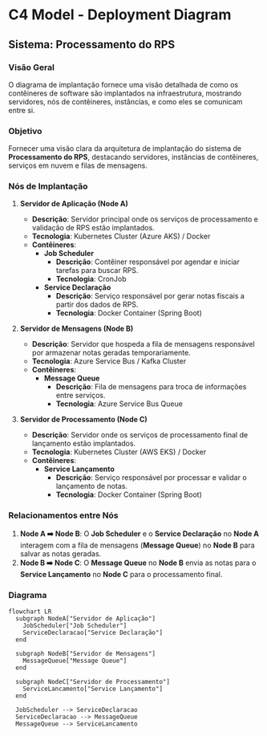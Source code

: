 # C4 Model - Deployment Diagram

## Sistema: Processamento do RPS

### Visão Geral
O diagrama de implantação fornece uma visão detalhada de como os contêineres de software são implantados na infraestrutura, mostrando servidores, nós de contêineres, instâncias, e como eles se comunicam entre si.

### Objetivo
Fornecer uma visão clara da arquitetura de implantação do sistema de **Processamento do RPS**, destacando servidores, instâncias de contêineres, serviços em nuvem e filas de mensagens.

### Nós de Implantação

1. **Servidor de Aplicação (Node A)**
   - **Descrição**: Servidor principal onde os serviços de processamento e validação de RPS estão implantados.
   - **Tecnologia**: Kubernetes Cluster (Azure AKS) / Docker
   - **Contêineres**:
     - **Job Scheduler**
       - **Descrição**: Contêiner responsável por agendar e iniciar tarefas para buscar RPS.
       - **Tecnologia**: CronJob
     - **Service Declaração**
       - **Descrição**: Serviço responsável por gerar notas fiscais a partir dos dados de RPS.
       - **Tecnologia**: Docker Container (Spring Boot)

2. **Servidor de Mensagens (Node B)**
   - **Descrição**: Servidor que hospeda a fila de mensagens responsável por armazenar notas geradas temporariamente.
   - **Tecnologia**: Azure Service Bus / Kafka Cluster
   - **Contêineres**:
     - **Message Queue**
       - **Descrição**: Fila de mensagens para troca de informações entre serviços.
       - **Tecnologia**: Azure Service Bus Queue

3. **Servidor de Processamento (Node C)**
   - **Descrição**: Servidor onde os serviços de processamento final de lançamento estão implantados.
   - **Tecnologia**: Kubernetes Cluster (AWS EKS) / Docker
   - **Contêineres**:
     - **Service Lançamento**
       - **Descrição**: Serviço responsável por processar e validar o lançamento de notas.
       - **Tecnologia**: Docker Container (Spring Boot)

### Relacionamentos entre Nós

1. **Node A ➡️ Node B**: O **Job Scheduler** e o **Service Declaração** no **Node A** interagem com a fila de mensagens (**Message Queue**) no **Node B** para salvar as notas geradas.
2. **Node B ➡️ Node C**: O **Message Queue** no **Node B** envia as notas para o **Service Lançamento** no **Node C** para o processamento final.

### Diagrama

```mermaid
flowchart LR
  subgraph NodeA["Servidor de Aplicação"]
    JobScheduler["Job Scheduler"]
    ServiceDeclaracao["Service Declaração"]
  end

  subgraph NodeB["Servidor de Mensagens"]
    MessageQueue["Message Queue"]
  end

  subgraph NodeC["Servidor de Processamento"]
    ServiceLancamento["Service Lançamento"]
  end

  JobScheduler --> ServiceDeclaracao
  ServiceDeclaracao --> MessageQueue
  MessageQueue --> ServiceLancamento
